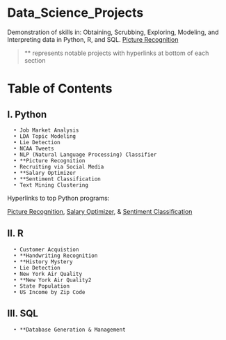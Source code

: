 # Data_Science_Projects
Demonstration of skills in: Obtaining, Scrubbing, Exploring, Modeling, and Interpreting data in Python, R, and SQL.
[Picture Recognition](https://github.com/darrellnelson2/Data_Science_Projects/tree/master/Python/Picture_Recognition)
   > ** represents notable projects with hyperlinks at bottom of each section 

# Table of Contents
   ## I. Python
      • Job Market Analysis
      • LDA Topic Modeling
      • Lie Detection
      • NCAA Tweets
      • NLP (Natural Language Processing) Classifier
      • **Picture Recognition
      • Recruiting via Social Media
      • **Salary Optimizer
      • **Sentiment Classification
      • Text Mining Clustering
   
   
Hyperlinks to top Python programs:

[Picture Recognition](https://github.com/darrellnelson2/Data_Science_Projects/tree/master/Python/Picture_Recognition),
[Salary Optimizer](https://github.com/darrellnelson2/Data_Science_Projects/tree/master/Python/Salary_Optimizer), &
[Sentiment Classification](https://github.com/darrellnelson2/Data_Science_Projects/tree/master/Python/Sentiment_Classification)
   ## II. R
      • Customer Acquistion
      • **Handwriting Recognition
      • **History Mystery
      • Lie Detection
      • New York Air Quality
      • **New York Air Quality2
      • State Population
      • US Income by Zip Code
      

          
   ## III. SQL
      • **Database Generation & Management
